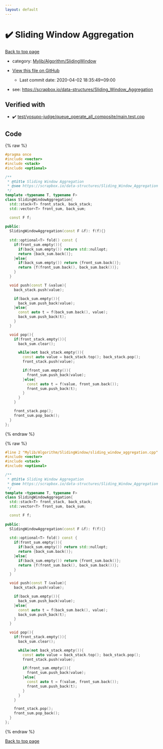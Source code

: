 ```yaml
---
layout: default
---
```


<!-- mathjax config similar to math.stackexchange -->
<script type="text/javascript" async
  src="https://cdnjs.cloudflare.com/ajax/libs/mathjax/2.7.5/MathJax.js?config=TeX-MML-AM_CHTML">
</script>
<script type="text/x-mathjax-config">
  MathJax.Hub.Config({
    TeX: { equationNumbers: { autoNumber: "AMS" }},
    tex2jax: {
      inlineMath: [ ['$','$'] ],
      processEscapes: true
    },
    "HTML-CSS": { matchFontHeight: false },
    displayAlign: "left",
    displayIndent: "2em"
  });
</script>

<script type="text/javascript" src="https://cdnjs.cloudflare.com/ajax/libs/jquery/3.4.1/jquery.min.js"></script>
<script src="https://cdn.jsdelivr.net/npm/jquery-balloon-js@1.1.2/jquery.balloon.min.js" integrity="sha256-ZEYs9VrgAeNuPvs15E39OsyOJaIkXEEt10fzxJ20+2I=" crossorigin="anonymous"></script>
<script type="text/javascript" src="../../../../assets/js/copy-button.js"></script>
<link rel="stylesheet" href="../../../../assets/css/copy-button.css" />


# :heavy_check_mark: Sliding Window Aggregation

<a href="../../../../index.html">Back to top page</a>

* category: <a href="../../../../index.html#1d0203f9a0b34121f2fb0bb17b094d0f">Mylib/Algorithm/SlidingWindow</a>
* <a href="{{ site.github.repository_url }}/blob/master/Mylib/Algorithm/SlidingWindow/sliding_window_aggregation.cpp">View this file on GitHub</a>
    - Last commit date: 2020-04-02 18:35:49+09:00


* see: <a href="https://scrapbox.io/data-structures/Sliding_Window_Aggregation">https://scrapbox.io/data-structures/Sliding_Window_Aggregation</a>


## Verified with

* :heavy_check_mark: <a href="../../../../verify/test/yosupo-judge/queue_operate_all_composite/main.test.cpp.html">test/yosupo-judge/queue_operate_all_composite/main.test.cpp</a>


## Code

<a id="unbundled"></a>
{% raw %}
```cpp
#pragma once
#include <vector>
#include <stack>
#include <optional>

/**
 * @title Sliding Window Aggregation
 * @see https://scrapbox.io/data-structures/Sliding_Window_Aggregation
 */
template <typename T, typename F>
class SlidingWindowAggregation{
  std::stack<T> front_stack, back_stack;
  std::vector<T> front_sum, back_sum;

  const F f;
  
public:
  SlidingWindowAggregation(const F &f): f(f){}
  
  std::optional<T> fold() const {
    if(front_sum.empty()){
      if(back_sum.empty()) return std::nullopt;
      return {back_sum.back()};
    }else{
      if(back_sum.empty()) return {front_sum.back()};
      return {f(front_sum.back(), back_sum.back())};
    }
  }

  void push(const T &value){
    back_stack.push(value);

    if(back_sum.empty()){
      back_sum.push_back(value);
    }else{
      const auto t = f(back_sum.back(), value);
      back_sum.push_back(t);
    }
  }

  void pop(){
    if(front_stack.empty()){
      back_sum.clear();

      while(not back_stack.empty()){
        const auto value = back_stack.top(); back_stack.pop();
        front_stack.push(value);

        if(front_sum.empty()){
          front_sum.push_back(value);
        }else{
          const auto t = f(value, front_sum.back());
          front_sum.push_back(t);
        }
      }
    }

    front_stack.pop();
    front_sum.pop_back();
  }
};

```
{% endraw %}

<a id="bundled"></a>
{% raw %}
```cpp
#line 2 "Mylib/Algorithm/SlidingWindow/sliding_window_aggregation.cpp"
#include <vector>
#include <stack>
#include <optional>

/**
 * @title Sliding Window Aggregation
 * @see https://scrapbox.io/data-structures/Sliding_Window_Aggregation
 */
template <typename T, typename F>
class SlidingWindowAggregation{
  std::stack<T> front_stack, back_stack;
  std::vector<T> front_sum, back_sum;

  const F f;
  
public:
  SlidingWindowAggregation(const F &f): f(f){}
  
  std::optional<T> fold() const {
    if(front_sum.empty()){
      if(back_sum.empty()) return std::nullopt;
      return {back_sum.back()};
    }else{
      if(back_sum.empty()) return {front_sum.back()};
      return {f(front_sum.back(), back_sum.back())};
    }
  }

  void push(const T &value){
    back_stack.push(value);

    if(back_sum.empty()){
      back_sum.push_back(value);
    }else{
      const auto t = f(back_sum.back(), value);
      back_sum.push_back(t);
    }
  }

  void pop(){
    if(front_stack.empty()){
      back_sum.clear();

      while(not back_stack.empty()){
        const auto value = back_stack.top(); back_stack.pop();
        front_stack.push(value);

        if(front_sum.empty()){
          front_sum.push_back(value);
        }else{
          const auto t = f(value, front_sum.back());
          front_sum.push_back(t);
        }
      }
    }

    front_stack.pop();
    front_sum.pop_back();
  }
};

```
{% endraw %}

<a href="../../../../index.html">Back to top page</a>

